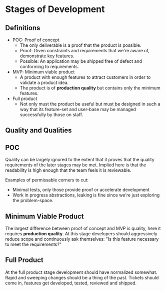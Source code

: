 # Stages of Development

## Definitions

- POC: Proof of concept
  - The only deliverable is a proof that the product is possible.
  - Proof: Given constraints and requirements that we're aware of, demonstrate key features.
  - Possible: An application may be shipped free of defect and conforming to requirements.
- MVP: Minimum viable product
  - A product with enough features to attract customers in order to validate a product idea.
  - The product is of __production quality__ but contains only the minimum features.
- Full product
  - Not only must the product be useful but must be designed in such a way that its feature-set and user-base may be managed successfully by those on staff.

## Quality and Qualities

## POC

Quality can be largely ignored to the extent that it proves that the quality requirements of the later stages may be met. Implied here is that the readability is high enough that the team feels it is reviewable.

Examples of permissable corners to cut:

- Minimal tests, only those provide proof or accelerate development
- Work in progress abstractions, leaking is fine since we're just exploring the problem-space.

## Minimum Viable Product

The largest difference between proof of concept and MVP is quality, here it requires __production quality__. At this stage developers should aggressively reduce scope and continuously ask themselves: "Is this feature necessary to meet the requirements?"

## Full Product

At the full product stage development should have normalized somewhat. Rapid and sweeping changes should be a thing of the past. Tickets should come in, features get developed, tested, reviewed and shipped.
